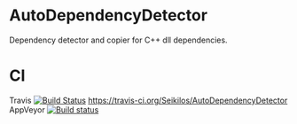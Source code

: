 # AutoDependencyDetector
Dependency detector and copier for C++ dll dependencies.

# CI
Travis [![Build Status](https://travis-ci.org/Seikilos/AutoDependencyDetector.svg?branch=master)](https://travis-ci.org/Seikilos/AutoDependencyDetector) https://travis-ci.org/Seikilos/AutoDependencyDetector
AppVeyor [![Build status](https://ci.appveyor.com/api/projects/status/jd0t5yk6cengkel6/branch/master?svg=true)](https://ci.appveyor.com/project/Seikilos/autodependencydetector/branch/master)